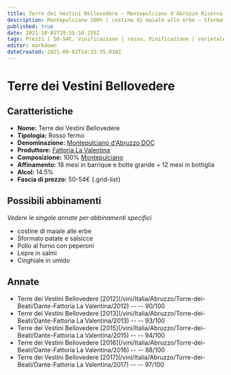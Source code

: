 ```yaml
---
title: Terre dei Vestini Bellovedere – Montepulciano d'Abruzzo Riserva DOC – Fattoria La Valentina – Abruzzo (IT) – 50-54€ – 3★-5★
description: Montepulciano 100% | costine di maiale alle erbe – Sformato patate e salsicce – Pollo al forno con peperoni – Lepre in salmì – Cinghiale in umido
published: true
date: 2021-10-01T19:55:10.155Z
tags: Prezzi | 50-54€, Vinificazione | rosso, Vinificazione | varietale, Vitigni | Montepulciano, Regione | Abruzzo (IT), Vinificazione | fermo, Valutazioni | 5 stelle, Alimento | maiale, Aromatizzazione | alle erbe, Alimento | Sformato, Aromatizzazione | patate e salsiccia, Alimento | pollo, Cottura | al forno, Aromatizzazione | ai peperoni, Alimento | lepre, Aromatizzazione | in salmì, Alimento | cinghiale, Cottura | in umido
editor: markdown
dateCreated: 2021-09-02T14:32:35.010Z
---
```


# Terre dei Vestini Bellovedere

## Caratteristiche
- **Nome:** Terre dei Vestini Bellovedere
- **Tipologia:** Rosso fermo
- **Denominazione:** [Montepulciano d'Abruzzo DOC](/denominazioni/Italia/Abruzzo/DOC/Montepulciano-d-Abruzzo) 
- **Produttore:** [Fattoria La Valentina](/produttori/Italia/Abruzzo/Fattoria-La-Valentina) 
- **Composizione:** 100% [Montepulciano](/vitigni/Italia/montepulciano)
- **Affinamento:** 18 mesi in barrique e botte grande + 12 mesi in bottiglia
- **Alcol:** 14.5%
- **Fascia di prezzo:** 50-54€
{.grid-list}



## Possibili abbinamenti
*Vedere le singole annate per abbinamenti specifici*

- costine di maiale alle erbe
- Sformato patate e salsicce
- Pollo al forno con peperoni
- Lepre in salmì
- Cinghiale in umido

## Annate
- Terre dei Vestini Bellovedere [2012](/vini/Italia/Abruzzo/Torre-dei-Beati/Dante-Fattoria La Valentina/2012) -- <span class="star-4"></span> -- 90/100
- Terre dei Vestini Bellovedere [2013](/vini/Italia/Abruzzo/Torre-dei-Beati/Dante-Fattoria La Valentina/2013) -- <span class="star-5"></span> -- 93/100
- Terre dei Vestini Bellovedere [2015](/vini/Italia/Abruzzo/Torre-dei-Beati/Dante-Fattoria La Valentina/2015) -- <span class="star-5"></span> -- 94/100
- Terre dei Vestini Bellovedere [2016](/vini/Italia/Abruzzo/Torre-dei-Beati/Dante-Fattoria La Valentina/2016) -- <span class="star-3"></span> -- 88/100
- Terre dei Vestini Bellovedere [2017](/vini/Italia/Abruzzo/Torre-dei-Beati/Dante-Fattoria La Valentina/2017) -- <span class="star-5"></span> -- 97/100





